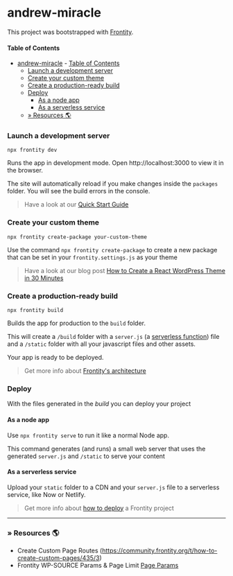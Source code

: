 # andrew-miracle

This project was bootstrapped with [Frontity](https://frontity.org/).

#### Table of Contents

- [andrew-miracle](#andrew-miracle)
      - [Table of Contents](#table-of-contents)
    - [Launch a development server](#launch-a-development-server)
    - [Create your custom theme](#create-your-custom-theme)
    - [Create a production-ready build](#create-a-production-ready-build)
    - [Deploy](#deploy)
      - [As a node app](#as-a-node-app)
      - [As a serverless service](#as-a-serverless-service)
    - [» Resources 🌎](#-resources-)

### Launch a development server

```
npx frontity dev
```

Runs the app in development mode. Open http://localhost:3000 to view it in the browser.

The site will automatically reload if you make changes inside the `packages` folder. You will see the build errors in the console.

> Have a look at our [Quick Start Guide](https://docs.frontity.org/getting-started/quick-start-guide)

### Create your custom theme

```
npx frontity create-package your-custom-theme
```

Use the command `npx frontity create-package` to create a new package that can be set in your `frontity.settings.js` as your theme

> Have a look at our blog post [How to Create a React WordPress Theme in 30 Minutes](https://frontity.org/blog/how-to-create-a-react-theme-in-30-minutes/)

### Create a production-ready build

```
npx frontity build
```

Builds the app for production to the `build` folder.

This will create a `/build` folder with a `server.js` (a [serverless function](https://vercel.com/docs/v2/serverless-functions/introduction)) file and a `/static` folder with all your javascript files and other assets.

Your app is ready to be deployed.

> Get more info about [Frontity's architecture](https://docs.frontity.org/architecture)

### Deploy

With the files generated in the _build_ you can deploy your project

#### As a node app

Use `npx frontity serve` to run it like a normal Node app.

This command generates (and runs) a small web server that uses the generated `server.js` and `/static` to serve your content

#### As a serverless service

Upload your `static` folder to a CDN and your `server.js` file to a serverless service, like Now or Netlify.

> Get more info about [how to deploy](https://docs.frontity.org/deployment) a Frontity project

---

### » Resources 🌎

- Create Custom Page Routes  (<https://community.frontity.org/t/how-to-create-custom-pages/435/3>)
- Frontity WP-SOURCE Params & Page Limit [Page Params](https://docs.frontity.org/api-reference-1/wordpress-source#state-source-params)
